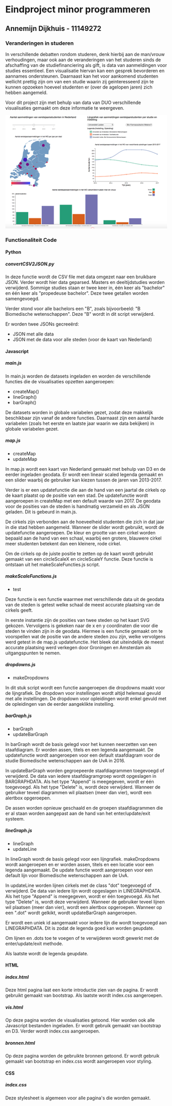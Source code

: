 # Eindproject minor programmeren
## Annemijn Dijkhuis - 11149272

### Veranderingen in studeren

In verschillende debatten rondom studeren, denk hierbij aan de man/vrouw verhoudingen, maar ook aan de veranderingen van het studeren sinds de afschaffing van de studiefinanciering als gift, is data van aanmeldingen voor studies essentieel. Een visualisatie hiervan kan een gesprek bevorderen en aannames ondersteunen. Daarnaast kan het voor aankomend studenten wellicht prettig zijn om van een studie waarin zij geinteresseerd zijn te kunnen opzoeken hoeveel studenten er (over de agelopen jaren) zich hebben aangemeld.

Voor dit project zijn met behulp van data van DUO verschillende visualisaties gemaakt om deze informatie te weergeven.

![](doc/view.png)

### Functionaliteit Code

#### Python

##### convertCSV2JSON.py
In deze functie wordt de CSV file met data omgezet naar een bruikbare JSON. Verder wordt hier data geparsed. Masters en deeltijdstudies worden verwijderd. Sommige studies staan er twee keer in, één keer als "bachelor" en één keer als "propedeuse bachelor". Deze twee getallen worden samengevoegd.

Verder stond voor alle bachelors een "B", zoals bijvoorbeeld: "B Biomedische wetenschappen". Deze "B" wordt in dit script verwijderd.

Er worden twee JSONs gecreeërd:
* JSON met alle data
* JSON met de data voor alle steden (voor de kaart van Nederland)

#### Javascript

##### main.js
In main.js worden de datasets ingeladen en worden de verschillende functies die de visualisaties opzetten aangeroepen:
* createMap()
* lineGraph()
* barGraph()

De datasets worden in globale variabelen gezet, zodat deze makkelijk beschikbaar zijn vanaf de andere functies. Daarnaast zijn een aantal harde variabelen (zoals het eerste en laatste jaar waarin we data bekijken) in globale variabelen gezet.


##### map.js
* createMap
* updateMap

In map.js wordt een kaart van Nederland gemaakt met behulp van D3 en de eerder ingeladen geodata. Er wordt een lineair scaled legenda gemaakt en een slider waarbij de gebruiker kan kiezen tussen de jaren van 2013-2017.


Verder is er een updatefunctie die aan de hand van een jaartal de cirkels op de kaart plaatst op de positie van een stad. De updatefunctie wordt aangeroepen in createMap met een default waarde van 2017.
De geodata voor de posities van de steden is handmatig verzameld en als JSON geladen. Dit is gebeurd in main.js.

De cirkels zijn verbonden aan de hoeveelheid studenten die zich in dat jaar in die stad hebben aangemeld. Wanneer de slider wordt gebruikt, wordt de updatefunctie aangeroepen. De kleur en grootte van een cirkel worden bepaald aan de hand van een schaal, waarbij een grotere, blauwere cirkel meer studenten betekent dan een kleinere, rode cirkel.

Om de cirkels op de juiste positie te zetten op de kaart wordt gebruikt gemaakt van een circleScaleX en circleScaleY functie. Deze functie is ontstaan uit het makeScaleFuncties.js script.

##### makeScaleFunctions.js
* test

Deze functie is een functie waarmee met verschillende data uit de geodata van de steden is getest welke schaal de meest accurate plaatsing van de cirkels geeft.

In eerste instantie zijn de posities van twee steden op het kaart SVG gekozen. Vervolgens is gekeken naar de x en y coordinaten die voor die steden te vinden zijn in de geodata. Hiermee is een functie gemaakt om te voorspellen wat de positie van de andere steden zou zijn, welke vervolgens werd getest in de map.js updatefunctie. Het bleek dat uiteindelijk de meest accurate plaatsing werd verkegen door Groningen en Amsterdam als uitgangspunten te nemen.

##### dropdowns.js
* makeDropdowns

In dit stuk script wordt een functie aangeroepen die dropdowns maakt voor de lijngrafiek. De dropdown voor instellingen wordt altijd helemaal gevuld met alle instellingen. De dropdown voor opleidingen wordt enkel gevuld met de opleidingen van de eerder aangeklikte instelling.

##### barGraph.js
* barGraph
* updateBarGraph

In barGraph wordt de basis gelegd voor het kunnen neerzetten van een staafdiagram. Er worden assen, titels en een legenda aangemaakt. De updatefunctie wordt aangeroepen voor een default staafdiagram voor de studie Biomedische wetenschappen aan de UvA in 2016.

In updateBarGraph worden gegroepeerde staafdiagrammen toegevoegd of verwijderd. De data van iedere staafdiagramgroep wordt opgeslagen in BARGRAPHDATA. Als het type "Append" is meegegeven, wordt er één toegevoegd. Als het type "Delete" is, wordt deze verwijderd. Wanneer de gebruiker teveel diagrammen wil plaatsen (meer dan vier), wordt een alertbox opgeroepen.


De assen worden opnieuw geschaald en de groepen staafdiagrammen die er al staan worden aangepast aan de hand van het enter/update/exit systeem.


##### lineGraph.js
* lineGraph
* updateLine

In lineGraph wordt de basis gelegd voor een lijngrafiek. makeDropdowns wordt aangeroepen en er worden assen, titels en een locatie voor een legenda aangemaakt. De update functie wordt aangeroepen voor een default lijn voor Biomedische wetenschappen aan de UvA.

In updateLine worden lijnen cirkels met de class "dot" toegevoegd of verwijderd. De data van iedere lijn wordt opgeslagen in LINEGRAPHDATA. Als het type "Append" is meegegeven, wordt er één toegevoegd. Als het type "Delete" is, wordt deze verwijderd. Wanneer de gebruiker teveel lijnen wil plaatsen (meer dan vier), wordt een alertbox opgeroepen. Wanneer op een ".dot" wordt gelkikt, wordt updateBarGraph aangeroepen.

Er wordt  een uniek id aangemaakt voor iedere lijn die wordt toegevoegd aan LINEGRAPHDATA. Dit is zodat de legenda goed kan worden geupdate.

Om lijnen en .dots toe te voegen of te verwijderen wordt gewerkt met de enter/update/exit methode.

Als laatste wordt de legenda geupdate.


#### HTML

##### index.html
Deze html pagina laat een korte introductie zien van de pagina. Er wordt gebruikt gemaakt van bootstrap. Als laatste wordt index.css aangeroepen.

##### vis.html
Op deze pagina worden de visualisaties getoond. Hier worden ook alle Javascript
bestanden ingeladen. Er wordt gebruik gemaakt van bootstrap en D3. Verder wordt index.css aangeroepen.

##### bronnen.html
Op deze pagina worden de gebruikte bronnen getoond. Er wordt gebruik gemaakt van bootstrap en index.css wordt aangeroepen voor styling.

#### CSS

##### index.css
Deze stylesheet is algemeen voor alle pagina's die worden gemaakt. 
